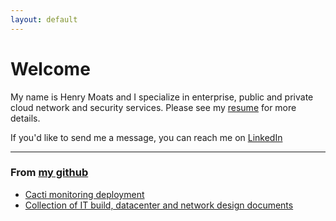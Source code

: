 ```yaml
---
layout: default
---
```


# Welcome

My name is Henry Moats and I specialize in enterprise, public and private cloud network and security services. Please see my [resume](/docs/Henry-Moats-Resume-For-Github-IO.pdf) for more details.

If you'd like to send me a message, you can reach me on [LinkedIn](https://linkedin.com/hmoats)

---

### From [my github](https://github.com/hmoats)

- [Cacti monitoring deployment](https://github.com/hmoats/cacti)
- [Collection of IT build, datacenter and network design documents](https://github.com/hmoats/group-design-docs-public)
